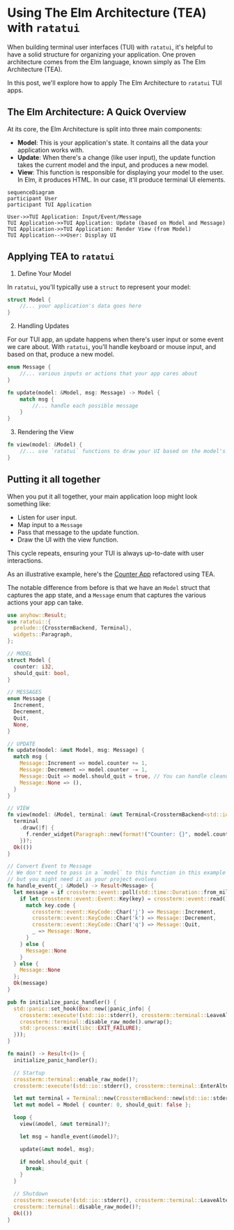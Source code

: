 # Using The Elm Architecture (TEA) with `ratatui`

When building terminal user interfaces (TUI) with `ratatui`, it's helpful to have a solid structure
for organizing your application. One proven architecture comes from the Elm language, known simply
as The Elm Architecture (TEA).

In this post, we'll explore how to apply The Elm Architecture to `ratatui` TUI apps.

## The Elm Architecture: A Quick Overview

At its core, the Elm Architecture is split into three main components:

- **Model**: This is your application's state. It contains all the data your application works with.
- **Update**: When there's a change (like user input), the update function takes the current model
  and the input, and produces a new model.
- **View**: This function is responsible for displaying your model to the user. In Elm, it produces
  HTML. In our case, it'll produce terminal UI elements.

```mermaid
sequenceDiagram
participant User
participant TUI Application

User->>TUI Application: Input/Event/Message
TUI Application->>TUI Application: Update (based on Model and Message)
TUI Application->>TUI Application: Render View (from Model)
TUI Application-->>User: Display UI
```

## Applying TEA to `ratatui`

1. Define Your Model

In `ratatui`, you'll typically use a `struct` to represent your model:

```rust
struct Model {
    //... your application's data goes here
}
```

2. Handling Updates

For our TUI app, an update happens when there's user input or some event we care about. With
`ratatui`, you'll handle keyboard or mouse input, and based on that, produce a new model.

```rust
enum Message {
    //... various inputs or actions that your app cares about
}

fn update(model: &Model, msg: Message) -> Model {
    match msg {
        //... handle each possible message
    }
}
```

3. Rendering the View

```rust
fn view(model: &Model) {
    //... use `ratatui` functions to draw your UI based on the model's state
}
```

## Putting it all together

When you put it all together, your main application loop might look something like:

- Listen for user input.
- Map input to a `Message`
- Pass that message to the update function.
- Draw the UI with the view function.

This cycle repeats, ensuring your TUI is always up-to-date with user interactions.

As an illustrative example, here's the [Counter App](./../tutorial/counter-app/single-function.md)
refactored using TEA.

The notable difference from before is that we have an `Model` struct that captures the app state,
and a `Message` enum that captures the various actions your app can take.

```rust
use anyhow::Result;
use ratatui::{
  prelude::{CrosstermBackend, Terminal},
  widgets::Paragraph,
};

// MODEL
struct Model {
  counter: i32,
  should_quit: bool,
}

// MESSAGES
enum Message {
  Increment,
  Decrement,
  Quit,
  None,
}

// UPDATE
fn update(model: &mut Model, msg: Message) {
  match msg {
    Message::Increment => model.counter += 1,
    Message::Decrement => model.counter -= 1,
    Message::Quit => model.should_quit = true, // You can handle cleanup and exit here
    Message::None => (),
  }
}

// VIEW
fn view(model: &Model, terminal: &mut Terminal<CrosstermBackend<std::io::Stderr>>) -> Result<()> {
  terminal
    .draw(|f| {
      f.render_widget(Paragraph::new(format!("Counter: {}", model.counter)), f.size());
    })?;
  Ok(())
}

// Convert Event to Message
// We don't need to pass in a `model` to this function in this example
// but you might need it as your project evolves
fn handle_event(_: &Model) -> Result<Message> {
  let message = if crossterm::event::poll(std::time::Duration::from_millis(250))? {
    if let crossterm::event::Event::Key(key) = crossterm::event::read()? {
      match key.code {
        crossterm::event::KeyCode::Char('j') => Message::Increment,
        crossterm::event::KeyCode::Char('k') => Message::Decrement,
        crossterm::event::KeyCode::Char('q') => Message::Quit,
        _ => Message::None,
      }
    } else {
      Message::None
    }
  } else {
    Message::None
  };
  Ok(message)
}

pub fn initialize_panic_handler() {
  std::panic::set_hook(Box::new(|panic_info| {
    crossterm::execute!(std::io::stderr(), crossterm::terminal::LeaveAlternateScreen).unwrap();
    crossterm::terminal::disable_raw_mode().unwrap();
    std::process::exit(libc::EXIT_FAILURE);
  }));
}

fn main() -> Result<()> {
  initialize_panic_handler();

  // Startup
  crossterm::terminal::enable_raw_mode()?;
  crossterm::execute!(std::io::stderr(), crossterm::terminal::EnterAlternateScreen)?;

  let mut terminal = Terminal::new(CrosstermBackend::new(std::io::stderr()))?;
  let mut model = Model { counter: 0, should_quit: false };

  loop {
    view(&model, &mut terminal)?;

    let msg = handle_event(&model)?;

    update(&mut model, msg);

    if model.should_quit {
      break;
    }
  }

  // Shutdown
  crossterm::execute!(std::io::stderr(), crossterm::terminal::LeaveAlternateScreen)?;
  crossterm::terminal::disable_raw_mode()?;
  Ok(())
}
```
